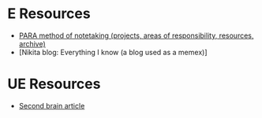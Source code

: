 
# E Resources
- [PARA method of notetaking (projects, areas of responsibility, resources, archive)](https://fortelabs.co/blog/para/)
- [Nikita blog: Everything I know (a blog used as a memex)]

# UE Resources
- [Second brain article](https://fortelabs.co/blog/basboverview/)
